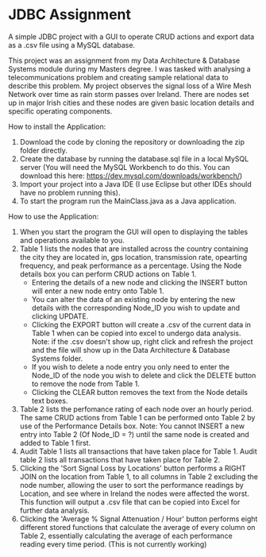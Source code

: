 # JDBC Assignment
A simple JDBC project with a GUI to operate CRUD actions and export data as a .csv file using a MySQL database. 

This project was an assignment from my Data Architecture & Database Systems module during my Masters degree. I was tasked with analysing a telecommunications problem and creating sample relational data to describe this problem. My project observes the signal loss of a Wire Mesh Network over time as rain storm passes over Ireland. There are nodes set up in major Irish cities and these nodes are given basic location details and specific operating components.

How to install the Application:
1. Download the code by cloning the repository or downloading the zip folder directly.
2. Create the database by running the database.sql file in a local MySQL server (You will need the MySQL Workbench to do this. You can download this here: https://dev.mysql.com/downloads/workbench/)
3. Import your project into a Java IDE (I use Eclipse but other IDEs should have no problem running this).
4. To start the program run the MainClass.java as a Java application.

How to use the Application:
1. When you start the program the GUI will open to displaying the tables and operations available to you.
2. Table 1 lists the nodes that are installed across the country containing the city they are located in, gps location, transmission rate, opearting frequency, and peak performance as a percentage. Using the Node details box you can perform CRUD actions on Table 1. 
    - Entering the details of a new node and clicking the INSERT button will enter a new node entry onto Table 1. 
    - You can alter the data of an existing node by entering the new details with the corresponding Node_ID you wish to update and clicking UPDATE. 
    - Clicking the EXPORT button will create a .csv of the current data in Table 1 when can be copied into excel to undergo data analysis. Note: if the .csv doesn't show up, right click and refresh the project and the file will show up in the Data Architecture & Database Systems folder. 
    - If you wish to delete a node entry you only need to enter the Node_ID of the node you wish to delete and click the DELETE button to remove the node from Table 1.
    - Clicking the CLEAR button removes the text from the Node details text boxes.
3. Table 2 lists the perfomance rating of each node over an hourly period. The same CRUD actions from Table 1 can be performed onto Table 2 by use of the Performance Details box. Note: You cannot INSERT a new entry into Table 2 (Of Node_ID = ?) until the same node is created and added to Table 1 first. 
4. Audit Table 1 lists all transactions that have taken place for Table 1. Audit table 2 lists all transactions that have taken place for Table 2.
5. Clicking the 'Sort Signal Loss by Locations' button performs a RIGHT JOIN on the location from Table 1, to all columns in Table 2 excluding the node number, allowing the user to sort the performance readings by Location, and see where in Ireland the nodes were affected the worst. This function will output a .csv file that can be copied into Excel for further data analysis.
6. Clicking the 'Average % Signal Attenuation / Hour' button performs eight different stored functions that calculate the average of every column on Table 2, essentially calculating the average of each performance reading every time period. (This is not currently working)
